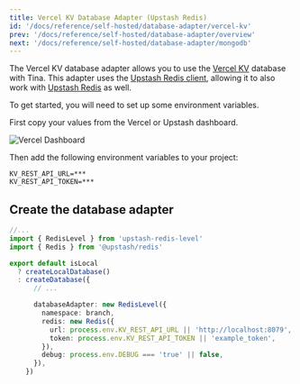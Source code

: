 ```yaml
---
title: Vercel KV Database Adapter (Upstash Redis)
id: '/docs/reference/self-hosted/database-adapter/vercel-kv'
prev: '/docs/reference/self-hosted/database-adapter/overview'
next: '/docs/reference/self-hosted/database-adapter/mongodb'
---
```


The Vercel KV database adapter allows you to use the [Vercel KV](https://vercel.com/docs/storage/vercel-kv) database with Tina. This adapter uses the [Upstash Redis client](https://www.npmjs.com/package/@upstash/redis), allowing it to also work with [Upstash Redis](https://docs.upstash.com/redis) as well.

To get started, you will need to set up some environment variables.

First copy your values from the Vercel or Upstash dashboard.

![Vercel Dashboard](https://res.cloudinary.com/forestry-demo/image/upload/v1690998148/tina-io/docs/self-hosted/Screenshot_2023-08-02_at_1.29.58_PM.png)

Then add the following environment variables to your project:

```env
KV_REST_API_URL=***
KV_REST_API_TOKEN=***
```

## Create the database adapter

```ts
//...
import { RedisLevel } from 'upstash-redis-level'
import { Redis } from '@upstash/redis'

export default isLocal
  ? createLocalDatabase()
  : createDatabase({
      // ...

      databaseAdapter: new RedisLevel({
        namespace: branch,
        redis: new Redis({
          url: process.env.KV_REST_API_URL || 'http://localhost:8079',
          token: process.env.KV_REST_API_TOKEN || 'example_token',
        }),
        debug: process.env.DEBUG === 'true' || false,
      }),
    })
```
